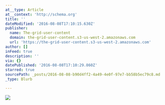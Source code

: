 ```yaml
---
at__type: Article
at__context: 'http://schema.org'
title: ''
dateModified: '2016-08-08T17:10:15.630Z'
publisher:
  name: The-grid-user-content
  domain: the-grid-user-content.s3-us-west-2.amazonaws.com
  url: 'https://the-grid-user-content.s3-us-west-2.amazonaws.com'
author: []
inFeed: true
description: ''
via: {}
datePublished: '2016-08-08T17:10:29.860Z'
starred: true
sourcePath: _posts/2016-08-08-b90d4ff2-4a49-4e0f-97e7-bb58b5ec79c8.md
_type: Blurb

---
```

![](https://the-grid-user-content.s3-us-west-2.amazonaws.com/f8e863fa-f6ee-4f40-a79b-86156dcc2c75.jpg)